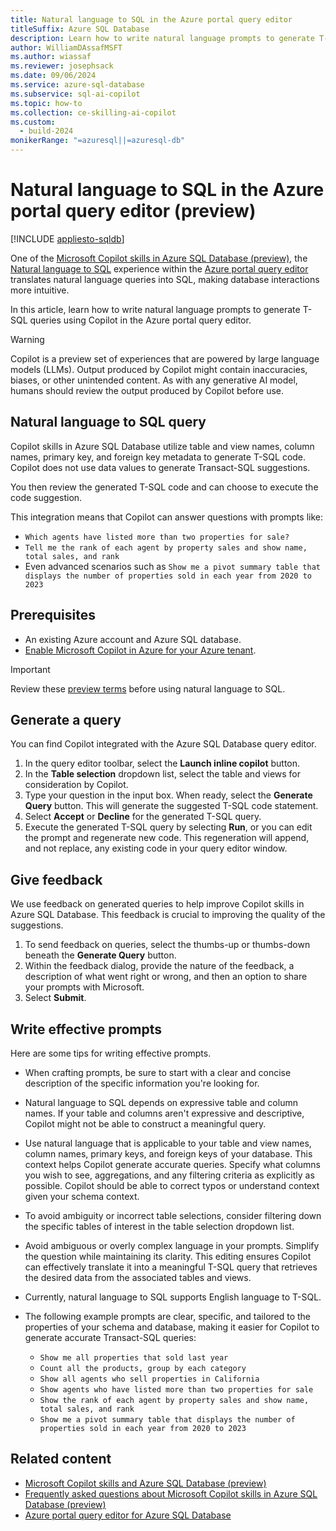 ```yaml
---
title: Natural language to SQL in the Azure portal query editor
titleSuffix: Azure SQL Database
description: Learn how to write natural language prompts to generate T-SQL queries with Microsoft Copilot in the Azure portal query editor.
author: WilliamDAssafMSFT
ms.author: wiassaf
ms.reviewer: josephsack
ms.date: 09/06/2024
ms.service: azure-sql-database
ms.subservice: sql-ai-copilot
ms.topic: how-to
ms.collection: ce-skilling-ai-copilot
ms.custom:
  - build-2024
monikerRange: "=azuresql||=azuresql-db"
---
```

# Natural language to SQL in the Azure portal query editor (preview)
[!INCLUDE [appliesto-sqldb](../includes/appliesto-sqldb.md)]

One of the [Microsoft Copilot skills in Azure SQL Database (preview)](copilot-azure-sql-overview.md), the [Natural language to SQL](copilot-azure-sql-overview.md?view=azuresql-db&preserve-view=true#natural-language-to-sql-query) experience within the [Azure portal query editor](../database/query-editor.md) translates natural language queries into SQL, making database interactions more intuitive.

In this article, learn how to write natural language prompts to generate T-SQL queries using Copilot in the Azure portal query editor.

> [!WARNING]
> Copilot is a preview set of experiences that are powered by large language models (LLMs). Output produced by Copilot might contain inaccuracies, biases, or other unintended content. As with any generative AI model, humans should review the output produced by Copilot before use.

## Natural language to SQL query

Copilot skills in Azure SQL Database utilize table and view names, column names, primary key, and foreign key metadata to generate T-SQL code. Copilot does not use data values to generate Transact-SQL suggestions.

You then review the generated T-SQL code and can choose to execute the code suggestion.

This integration means that Copilot can answer questions with prompts like:

- `Which agents have listed more than two properties for sale?`
- `Tell me the rank of each agent by property sales and show name, total sales, and rank`
- Even advanced scenarios such as `Show me a pivot summary table that displays the number of properties sold in each year from 2020 to 2023`

## Prerequisites

- An existing Azure account and Azure SQL database.
- [Enable Microsoft Copilot in Azure for your Azure tenant](copilot-azure-sql-overview.md#enable-microsoft-copilot-in-your-azure-tenant).

> [!IMPORTANT]
> Review these [preview terms](https://azure.microsoft.com/support/legal/preview-supplemental-terms/#AzureOpenAI-PoweredPreviews) before using natural language to SQL.

## Generate a query

You can find Copilot integrated with the Azure SQL Database query editor.

1. In the query editor toolbar, select the **Launch inline copilot** button.
1. In the **Table selection** dropdown list, select the table and views for consideration by Copilot.
1. Type your question in the input box. When ready, select the **Generate Query** button. This will generate the suggested T-SQL code statement.
1. Select **Accept** or **Decline** for the generated T-SQL query.
1. Execute the generated T-SQL query by selecting **Run**, or you can edit the prompt and regenerate new code. This regeneration will append, and not replace, any existing code in your query editor window.

## Give feedback

We use feedback on generated queries to help improve Copilot skills in Azure SQL Database. This feedback is crucial to improving the quality of the suggestions.

1. To send feedback on queries, select the thumbs-up or thumbs-down beneath the **Generate Query** button.
1. Within the feedback dialog, provide the nature of the feedback, a description of what went right or wrong, and then an option to share your prompts with Microsoft.
1. Select **Submit**.

## Write effective prompts

Here are some tips for writing effective prompts.

- When crafting prompts, be sure to start with a clear and concise description of the specific information you're looking for.

- Natural language to SQL depends on expressive table and column names.  If your table and columns aren't expressive and descriptive, Copilot might not be able to construct a meaningful query.

- Use natural language that is applicable to your table and view names, column names, primary keys, and foreign keys of your database. This context helps Copilot generate accurate queries. Specify what columns you wish to see, aggregations, and any filtering criteria as explicitly as possible. Copilot should be able to correct typos or understand context given your schema context.

- To avoid ambiguity or incorrect table selections, consider filtering down the specific tables of interest in the table selection dropdown list.

- Avoid ambiguous or overly complex language in your prompts. Simplify the question while maintaining its clarity. This editing ensures Copilot can effectively translate it into a meaningful T-SQL query that retrieves the desired data from the associated tables and views.

- Currently, natural language to SQL supports English language to T-SQL.

- The following example prompts are clear, specific, and tailored to the properties of your schema and database, making it easier for Copilot to generate accurate Transact-SQL queries:
  - `Show me all properties that sold last year`
  - `Count all the products, group by each category`
  - `Show all agents who sell properties in California`
  - `Show agents who have listed more than two properties for sale`
  - `Show the rank of each agent by property sales and show name, total sales, and rank`
  - `Show me a pivot summary table that displays the number of properties sold in each year from 2020 to 2023`

## Related content

- [Microsoft Copilot skills and Azure SQL Database (preview)](copilot-azure-sql-overview.md)
- [Frequently asked questions about Microsoft Copilot skills in Azure SQL Database (preview)](copilot-azure-sql-faq.yml)
- [Azure portal query editor for Azure SQL Database](../database/query-editor.md)
